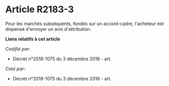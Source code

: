 # Article R2183-3

Pour les marchés subséquents, fondés sur un accord-cadre, l'acheteur est dispensé d'envoyer un avis d'attribution.

**Liens relatifs à cet article**

_Codifié par_:

  - Décret n°2018-1075 du 3 décembre 2018 - art.

_Créé par_:

  - Décret n°2018-1075 du 3 décembre 2018 - art.
